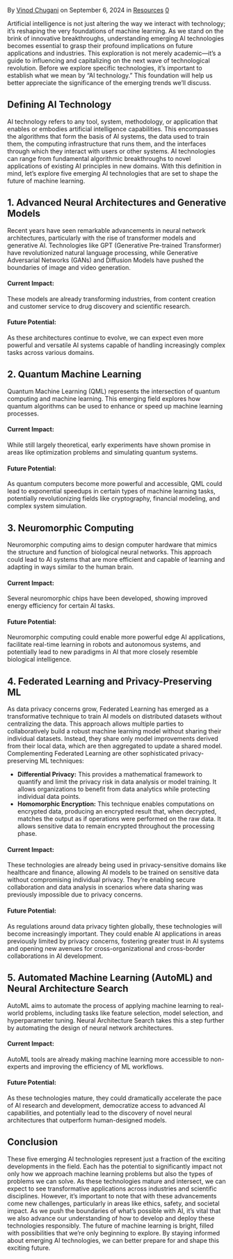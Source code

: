 By [Vinod Chugani](https://machinelearningmastery.com/author/vbpm1401/ "Posts by Vinod Chugani") on September 6, 2024 in [Resources](https://machinelearningmastery.com/category/resources/ "View all items in Resources") [0](https://machinelearningmastery.com/5-emerging-ai-technologies-that-will-shape-the-future-of-machine-learning/#respond)

Artificial intelligence is not just altering the way we interact with technology; it’s reshaping the very foundations of machine learning. As we stand on the brink of innovative breakthroughs, understanding emerging AI technologies becomes essential to grasp their profound implications on future applications and industries. This exploration is not merely academic—it’s a guide to influencing and capitalizing on the next wave of technological revolution.
Before we explore specific technologies, it’s important to establish what we mean by “AI technology.” This foundation will help us better appreciate the significance of the emerging trends we’ll discuss.
## Defining AI Technology

AI technology refers to any tool, system, methodology, or application that enables or embodies artificial intelligence capabilities. This encompasses the algorithms that form the basis of AI systems, the data used to train them, the computing infrastructure that runs them, and the interfaces through which they interact with users or other systems. AI technologies can range from fundamental algorithmic breakthroughs to novel applications of existing AI principles in new domains.
With this definition in mind, let’s explore five emerging AI technologies that are set to shape the future of machine learning.
## 1. Advanced Neural Architectures and Generative Models

Recent years have seen remarkable advancements in neural network architectures, particularly with the rise of transformer models and generative AI. Technologies like GPT (Generative Pre-trained Transformer) have revolutionized natural language processing, while Generative Adversarial Networks (GANs) and Diffusion Models have pushed the boundaries of image and video generation.
#### Current Impact:

These models are already transforming industries, from content creation and customer service to drug discovery and scientific research.
#### Future Potential:

As these architectures continue to evolve, we can expect even more powerful and versatile AI systems capable of handling increasingly complex tasks across various domains.
## 2. Quantum Machine Learning

Quantum Machine Learning (QML) represents the intersection of quantum computing and machine learning. This emerging field explores how quantum algorithms can be used to enhance or speed up machine learning processes.
#### Current Impact:

While still largely theoretical, early experiments have shown promise in areas like optimization problems and simulating quantum systems.
#### Future Potential:

As quantum computers become more powerful and accessible, QML could lead to exponential speedups in certain types of machine learning tasks, potentially revolutionizing fields like cryptography, financial modeling, and complex system simulation.
## 3. Neuromorphic Computing

Neuromorphic computing aims to design computer hardware that mimics the structure and function of biological neural networks. This approach could lead to AI systems that are more efficient and capable of learning and adapting in ways similar to the human brain.
#### Current Impact:

Several neuromorphic chips have been developed, showing improved energy efficiency for certain AI tasks.
#### Future Potential:

Neuromorphic computing could enable more powerful edge AI applications, facilitate real-time learning in robots and autonomous systems, and potentially lead to new paradigms in AI that more closely resemble biological intelligence.
## 4. Federated Learning and Privacy-Preserving ML

As data privacy concerns grow, Federated Learning has emerged as a transformative technique to train AI models on distributed datasets without centralizing the data. This approach allows multiple parties to collaboratively build a robust machine learning model without sharing their individual datasets. Instead, they share only model improvements derived from their local data, which are then aggregated to update a shared model.
Complementing Federated Learning are other sophisticated privacy-preserving ML techniques:

- **Differential Privacy:** This provides a mathematical framework to quantify and limit the privacy risk in data analysis or model training. It allows organizations to benefit from data analytics while protecting individual data points.
- **Homomorphic Encryption:** This technique enables computations on encrypted data, producing an encrypted result that, when decrypted, matches the output as if operations were performed on the raw data. It allows sensitive data to remain encrypted throughout the processing phase.
#### Current Impact:

These technologies are already being used in privacy-sensitive domains like healthcare and finance, allowing AI models to be trained on sensitive data without compromising individual privacy. They’re enabling secure collaboration and data analysis in scenarios where data sharing was previously impossible due to privacy concerns.
#### Future Potential:

As regulations around data privacy tighten globally, these technologies will become increasingly important. They could enable AI applications in areas previously limited by privacy concerns, fostering greater trust in AI systems and opening new avenues for cross-organizational and cross-border collaborations in AI development.
## 5. Automated Machine Learning (AutoML) and Neural Architecture Search

AutoML aims to automate the process of applying machine learning to real-world problems, including tasks like feature selection, model selection, and hyperparameter tuning. Neural Architecture Search takes this a step further by automating the design of neural network architectures.
#### Current Impact:

AutoML tools are already making machine learning more accessible to non-experts and improving the efficiency of ML workflows.
#### Future Potential:

As these technologies mature, they could dramatically accelerate the pace of AI research and development, democratize access to advanced AI capabilities, and potentially lead to the discovery of novel neural architectures that outperform human-designed models.
## Conclusion

These five emerging AI technologies represent just a fraction of the exciting developments in the field. Each has the potential to significantly impact not only how we approach machine learning problems but also the types of problems we can solve. As these technologies mature and intersect, we can expect to see transformative applications across industries and scientific disciplines.
However, it’s important to note that with these advancements come new challenges, particularly in areas like ethics, safety, and societal impact. As we push the boundaries of what’s possible with AI, it’s vital that we also advance our understanding of how to develop and deploy these technologies responsibly.
The future of machine learning is bright, filled with possibilities that we’re only beginning to explore. By staying informed about emerging AI technologies, we can better prepare for and shape this exciting future.